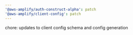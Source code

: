 ```yaml
---
'@aws-amplify/auth-construct-alpha': patch
'@aws-amplify/client-config': patch
---
```


chore: updates to client config schema and config generation
